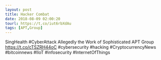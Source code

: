 ```yaml
---
layout: post
title: Hacker Combat
date: 2018-08-09 02:00:20
tourl: https://t.co/iut6rbXdAu
tags: [APT,Group]
---
```

SingHealth #CyberAttack Allegedly the Work of Sophisticated APT Group
https://t.co/cTSZRH44oC
#cybersecurity #hacking #CryptocurrencyNews #bitcoinnews #IIoT #infosecurity #InternetOfThings